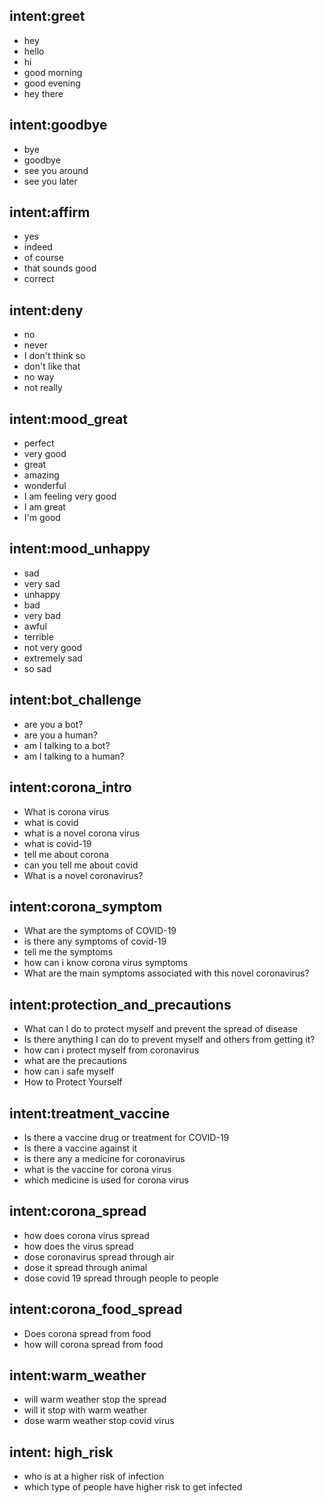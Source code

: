 ## intent:greet
- hey
- hello
- hi
- good morning
- good evening
- hey there

## intent:goodbye
- bye
- goodbye
- see you around
- see you later

## intent:affirm
- yes
- indeed
- of course
- that sounds good
- correct

## intent:deny
- no
- never
- I don't think so
- don't like that
- no way
- not really

## intent:mood_great
- perfect
- very good
- great
- amazing
- wonderful
- I am feeling very good
- I am great
- I'm good

## intent:mood_unhappy
- sad
- very sad
- unhappy
- bad
- very bad
- awful
- terrible
- not very good
- extremely sad
- so sad

## intent:bot_challenge
- are you a bot?
- are you a human?
- am I talking to a bot?
- am I talking to a human?

## intent:corona_intro
- What is corona virus
- what is covid
- what is a novel corona virus
- what is covid-19
- tell me about corona
- can you tell me about covid
- What is a novel coronavirus?
 
## intent:corona_symptom
- What are the symptoms of COVID-19
- is there any symptoms of covid-19
- tell me the symptoms
- how can i know corona virus symptoms
- What are the main symptoms associated with this novel coronavirus?

## intent:protection_and_precautions
- What can I do to protect myself and prevent the spread of
disease
- Is there anything I can do to prevent myself and others from getting it?
- how can i protect myself from coronavirus
- what are the precautions
- how can i safe myself
- How to Protect Yourself


## intent:treatment_vaccine
- Is there a vaccine drug or treatment for COVID-19
- Is there a vaccine against it
- is there any a medicine for coronavirus
- what is the vaccine for corona virus
- which medicine is used for corona virus 

## intent:corona_spread
- how does corona virus spread
- how does the virus spread
- dose coronavirus spread through air
- dose it spread through animal 
- dose covid 19 spread through people to people

## intent:corona_food_spread
- Does corona spread from food
- how will corona spread from food


## intent:warm_weather
- will warm weather stop the spread
- will it stop with warm weather
- dose warm weather stop covid virus 

## intent: high_risk
- who is at a higher risk of infection
- which type of people have higher risk to get infected

 
